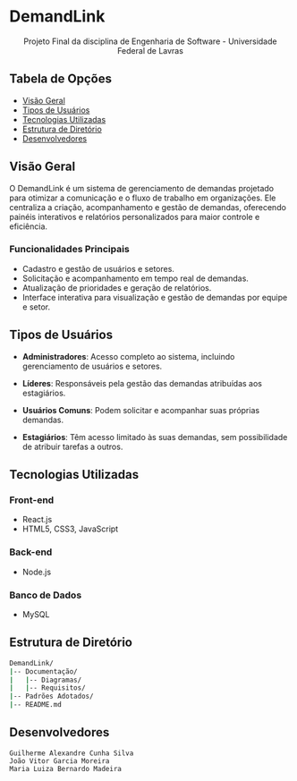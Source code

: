 # DemandLink
 <p align="center">
   
 </p>
 
 <p align="center"> Projeto Final da disciplina de Engenharia de Software - Universidade Federal de Lavras </p>
 
 ## Tabela de Opções

 - [Visão Geral](#visao-geral)
 - [Tipos de Usuários](#tipos-de-usuarios)
- [Tecnologias Utilizadas](#tecnologias)
- [Estrutura de Diretório](#estrutura-diretorio)
- [Desenvolvedores](#desenvolvedores)
 
 ## Visão Geral
 
 <a name="visao-geral"></a>

 O DemandLink é um sistema de gerenciamento de demandas projetado para otimizar a comunicação e o fluxo de trabalho em organizações. Ele centraliza a criação, acompanhamento e gestão de demandas, oferecendo painéis interativos e relatórios personalizados para maior controle e eficiência.
 
 ### Funcionalidades Principais

 - Cadastro e gestão de usuários e setores.
 - Solicitação e acompanhamento em tempo real de demandas.
 - Atualização de prioridades e geração de relatórios.
 - Interface interativa para visualização e gestão de demandas por equipe e setor.

 ## Tipos de Usuários

 <a name="tipos-de-usuarios"></a>

 - **Administradores**:  Acesso completo ao sistema, incluindo gerenciamento de usuários e setores.

 - **Líderes**: Responsáveis pela gestão das demandas atribuídas aos estagiários.

 - **Usuários Comuns**: Podem solicitar e acompanhar suas próprias demandas.

 - **Estagiários**: Têm acesso limitado às suas demandas, sem possibilidade de atribuir tarefas a outros.

 ## Tecnologias Utilizadas
 
 <a name="tecnologias"></a>
 
 ### Front-end
 - React.js
 - HTML5, CSS3, JavaScript
 
 ### Back-end
 - Node.js
 
 ### Banco de Dados
 - MySQL
 
 ## Estrutura de Diretório
 
 <a name="estrutura-diretorio"></a>
 
 ```sh
 DemandLink/
 |-- Documentação/
 |   |-- Diagramas/
 |   |-- Requisitos/
 |-- Padrões Adotados/
 |-- README.md
 ```

 ## Desenvolvedores
 
 <a name="desenvolvedores"></a>
 
 `Guilherme Alexandre Cunha Silva` <br>
 `João Vitor Garcia Moreira` <br>
 `Maria Luiza Bernardo Madeira`
 
